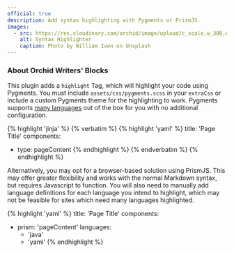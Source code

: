 ```yaml
---
official: true
description: Add syntax highlighting with Pygments or PrismJS.
images:
  - src: https://res.cloudinary.com/orchid/image/upload/c_scale,w_300,e_blur:150/v1524973700/plugins/syntaxhighlighter.jpg
    alt: Syntax Highlighter
    caption: Photo by William Iven on Unsplash
---
```


### About Orchid Writers' Blocks

This plugin adds a `highlight` Tag, which will highlight your code using Pygments. You must include 
`assets/css/pygments.scss` in your `extraCss` or include a custom Pygments theme for the highlighting to work. Pygments
supports [many languages](http://pygments.org/languages/) out of the box for you with no additional configuration.

{% highlight 'jinja' %}
{% verbatim %}
{% highlight 'yaml' %}
title: 'Page Title'
components:
  - type: pageContent
{% endhighlight %}
{% endverbatim %}
{% endhighlight %}

Alternatively, you may opt for a browser-based solution using PrismJS. This may offer greater flexibility and works with
the normal Markdown syntax, but requires Javascript to function. You will also need to manually add language definitions
for each language you intend to highlight, which may not be feasible for sites which need many languages highlighted.

{% highlight 'yaml' %}
title: 'Page Title'
components:
  - prism: 'pageContent'
    languages: 
      - 'java'
      - 'yaml'
{% endhighlight %}
